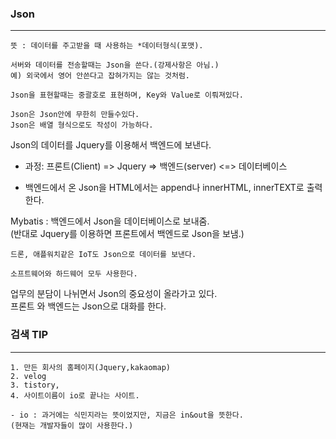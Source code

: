 ### Json
---
```
뜻 : 데이터를 주고받을 때 사용하는 *데이터형식(포맷).

서버와 데이터를 전송할때는 Json을 쓴다.(강제사항은 아님.)  
예) 외국에서 영어 안쓴다고 잡혀가지는 않는 것처럼.

Json을 표현할때는 중괄호로 표현하며, Key와 Value로 이뤄져있다.

Json은 Json안에 무한히 만들수있다.
Json은 배열 형식으로도 작성이 가능하다.
```

Json의 데이터를 Jquery를 이용해서 백엔드에 보낸다.

- 과정: 프론트(Client) => Jquery => 백엔드(server) <=> 데이터베이스  

- 백엔드에서 온 Json을 HTML에서는 append나 innerHTML, innerTEXT로 출력한다.

Mybatis : 백엔드에서 Json을 데이터베이스로 보내줌.  
(반대로 Jquery를 이용하면 프론트에서 백엔드로 Json을 보냄.)
```
드론, 애플워치같은 IoT도 Json으로 데이터를 보낸다.

소프트웨어와 하드웨어 모두 사용한다.
```
업무의 분담이 나뉘면서 Json의 중요성이 올라가고 있다.  
프론트 와 백엔드는 Json으로 대화를 한다.

### 검색 TIP
---
```
1. 만든 회사의 홈페이지(Jquery,kakaomap)
2. velog
3. tistory,
4. 사이트이름이 io로 끝나는 사이트.

- io : 과거에는 식민지라는 뜻이었지만, 지금은 in&out을 뜻한다.
(현재는 개발자들이 많이 사용한다.)
```